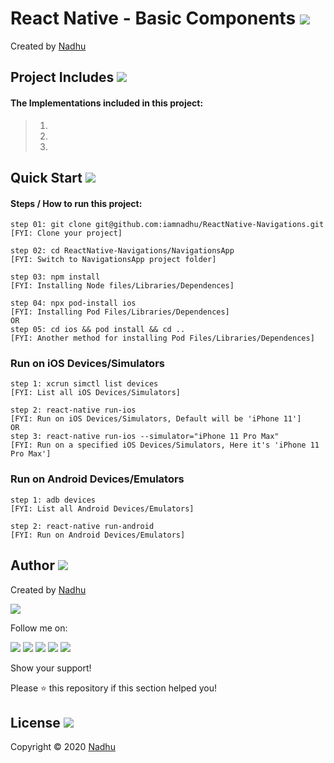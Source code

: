 # React Native - Basic Components [<img src="https://github.com/iamnadhu/n14-icons/blob/master/react-native-icon.png">](https://github.com/iamnadhu/ReactNative-Navigations)
Created by [Nadhu](https://github.com/iamnadhu)


## Project Includes [<img src="https://github.com/iamnadhu/n14-icons/blob/master/projects-icon.png">](https://github.com/iamnadhu/ReactNative-Navigations)
#### The Implementations included in this project:
> 01. 
>
> 02. 
>
> 03. 


## Quick Start [<img src="https://github.com/iamnadhu/n14-icons/blob/master/sessions-icon.png">](https://github.com/iamnadhu/ReactNative-Navigations)
#### Steps / How to run this project:
```
step 01: git clone git@github.com:iamnadhu/ReactNative-Navigations.git 
[FYI: Clone your project]

step 02: cd ReactNative-Navigations/NavigationsApp 
[FYI: Switch to NavigationsApp project folder]

step 03: npm install 
[FYI: Installing Node files/Libraries/Dependences]

step 04: npx pod-install ios 
[FYI: Installing Pod Files/Libraries/Dependences]
OR
step 05: cd ios && pod install && cd ..
[FYI: Another method for installing Pod Files/Libraries/Dependences]
```

### Run on iOS Devices/Simulators
```
step 1: xcrun simctl list devices 
[FYI: List all iOS Devices/Simulators]

step 2: react-native run-ios 
[FYI: Run on iOS Devices/Simulators, Default will be 'iPhone 11']
OR
step 3: react-native run-ios --simulator="iPhone 11 Pro Max" 
[FYI: Run on a specified iOS Devices/Simulators, Here it's 'iPhone 11 Pro Max']
```

### Run on Android Devices/Emulators
```
step 1: adb devices
[FYI: List all Android Devices/Emulators]

step 2: react-native run-android 
[FYI: Run on Android Devices/Emulators]
```


## Author [<img src="https://github.com/iamnadhu/n14-icons/blob/master/auther-icon.png">](https://github.com/iamnadhu)
Created by [Nadhu](https://github.com/iamnadhu)

[<img src="https://github.com/iamnadhu/n14-icons/blob/master/nadhu-pic.jpg">](https://github.com/iamnadhu)

Follow me on: 

[<img src="https://github.com/iamnadhu/n14-icons/blob/master/instagram-icon.png">](https://www.instagram.com/iamnadhu/)
[<img src="https://github.com/iamnadhu/n14-icons/blob/master/whatsapp-icon.png">](https://api.whatsapp.com/send?phone=917293451396&lang=en)
[<img src="https://github.com/iamnadhu/n14-icons/blob/master/facebook-icon.png">](https://www.facebook.com/iamnadhu/)
[<img src="https://github.com/iamnadhu/n14-icons/blob/master/linkedin-icon.png">](https://www.linkedin.com/in/iamnadhu/)
[<img src="https://github.com/iamnadhu/n14-icons/blob/master/telegram-icon.png">](https://t.me/iamnadhu)

Show your support!

Please ⭐️   this repository if this section helped you!


## License [<img src="https://github.com/iamnadhu/n14-icons/blob/master/license-icon.png">](https://github.com/iamnadhu/ReactNative-Navigations)
Copyright © 2020 [Nadhu](https://github.com/iamnadhu)
